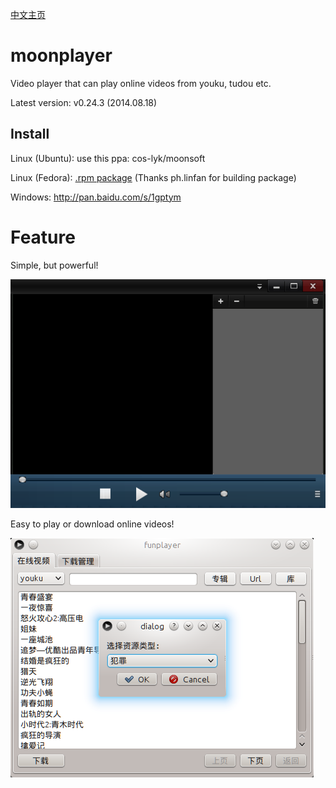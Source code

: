 [中文主页](https://github.com/coslyk/moonplayer/wiki/HomePageZH)

moonplayer
==========
Video player that can play online videos from youku, tudou etc.

Latest version: v0.24.3 (2014.08.18)


Install
----
Linux (Ubuntu): use this ppa: cos-lyk/moonsoft

Linux (Fedora): [.rpm package](http://pan.baidu.com/s/1GKoUJ ".rpm package") (Thanks ph.linfan for building package)

Windows: <http://pan.baidu.com/s/1gptym>

Feature
====
Simple, but powerful!

<img src="src/screenshot.png?raw=true" title="screenshot" />

Easy to play or download online videos!

<img src="src/screenshot2.png?raw=true" title="screenshot2" />